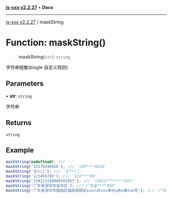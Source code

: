 [**js-xxx v2.2.27**](../README.md) • **Docs**

***

[js-xxx v2.2.27](../README.md) / maskString

# Function: maskString()

> **maskString**(`str`): `string`

字符串脱敏(biugle 自定义规则)

## Parameters

• **str**: `string`

字符串

## Returns

`string`

## Example

```ts
maskString(undefined); /// '-'
maskString('13579246810'); /// '135****6810'
maskString('王小二'); /// '王***二'
maskString('123456789'); /// '123****89'
maskString('130223199809282927'); /// '13022********927'
maskString('广东省深圳市龙华区'); /// 广东省****华区'
maskString('广东省深圳市福田区福田保税区xxx小区xxx单元x栋x楼xxx号'); /// '广东省深圳市福田区******xx号'
```

